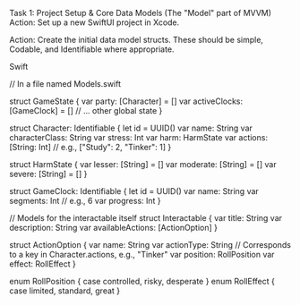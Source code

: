 Task 1: Project Setup & Core Data Models (The "Model" part of MVVM)
Action: Set up a new SwiftUI project in Xcode.

Action: Create the initial data model structs. These should be simple, Codable, and Identifiable where appropriate.

Swift

// In a file named Models.swift

struct GameState {
    var party: [Character] = []
    var activeClocks: [GameClock] = []
    // ... other global state
}

struct Character: Identifiable {
    let id = UUID()
    var name: String
    var characterClass: String
    var stress: Int
    var harm: HarmState
    var actions: [String: Int] // e.g., ["Study": 2, "Tinker": 1]
}

struct HarmState {
    var lesser: [String] = []
    var moderate: [String] = []
    var severe: [String] = []
}

struct GameClock: Identifiable {
    let id = UUID()
    var name: String
    var segments: Int // e.g., 6
    var progress: Int
}

// Models for the interactable itself
struct Interactable {
    var title: String
    var description: String
    var availableActions: [ActionOption]
}

struct ActionOption {
    var name: String
    var actionType: String // Corresponds to a key in Character.actions, e.g., "Tinker"
    var position: RollPosition
    var effect: RollEffect
}

enum RollPosition { case controlled, risky, desperate }
enum RollEffect { case limited, standard, great }